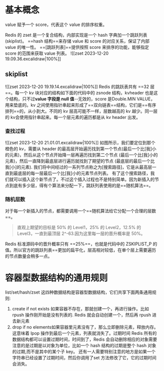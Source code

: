 # 基本概念
value 赋予一个 score，代表这个 value 的排序权重。

Redis 的 zset 是一个复合结构，内部实现是一个 hash 字典加一个跳跃列表 (skiplist)。
 ==hash 结构==来存储 value 和 score 的对应关系，保证了内部value 的唯一性。
 ==[跳跃列表]==提供按照 score 来排序的功能，能够指定 score 的范围来获取 value 列表。
![[zset 2023-12-20 19.09.36.excalidraw|100%]]
## skiplist
![[zset 2023-12-20 19.19.14.excalidraw|100%]]
Redis 的跳跃表共有 ==32 层==。每一个 kv 块对应的结构如下面的代码中的 zsnode 结构，kvheader 也是这个结构，只不过**value 字段是 null 值**--无效的，score 是Double.MIN VALUE，用来垫底的。kv 之间使用指针串起来形成了==双向链表==结构，它们是==有序排列==的，从小到大。不同的 kv 层高可能不一样，层数越高的 kv 越少。同一层的 kv会使用指针串起来。每一个层元素的遍历都是从 kv header 出发。
### 查找过程
![[zset 2023-12-20 21.01.01.excalidraw|100%]]
如图所示，我们要定位到那个橙色的 kv，需要从 header 的最高层开始遍历找到第一个节点(最后一个比[我]小的元素)，然后从这个节点开始降一层再遍历找到第二个节点 (最后一个比[我]小的元素)，然后一直降到最底层进行遍历就找到了期望的节点 (最底层的最后一个比我[小]的元素).
我们将中间经过的一系列节点称之为[搜索路径]，它是从最高层一直到最底层的每一层最后一个比[我]小的元素节点列表。
有了这个搜索路径，我们就可以插入这个新节点了。不过这个插入过程也不是特别简单。因为新插入的节点到底有多少层，得有个算法来分配一下，跳跃列表使用的是==随机算法==。

### 随机层数
对于每一个新插入的节点，都需要调用一个==随机算法给它分配一个合理的层数==。
> 直观上期望的目标是 50% 的 Level1，25% 的 Level2，12.5% 的 Level3，一直到最顶层 2^-63.因为这里每一层的晋升概率是 50%。

Redis 标准源码中的晋升概率只有 ==25%==，也就是代码中的 ZSKIPLIST_P 的值。所以官方的跳跃列表==更加的扁平化，层高相对较低，在单个层上需要遍历的节点数量会稍多一点。

# 容器型数据结构的通用规则
list/set/hash/zset 这四种数据结构是容器型数据结构，它们共享下面两条通用规则:
1. create if not exists
如果容器不存在，那就创建一个，再进行操作。比如 rpush 操作刚开始是没有列表的.
Redis 就会自动创建一个，然后再 rpush 进去新元素
2. drop if no elements如果容器里元素没有了，那么立即删除元素，释放内存。这意味着 lpop 操作到最后一个元素，列表就消失了。过期时间
Redis 所有的数据结构都可以设置过期时间，时间到了，Redis 会自动删除相应的对象需要注意的是过期是以对象为单位，比如一个 hash 结构的过期是整个 hash 对象的过期,而不是其中的某个子 key。
还有一人需要特别注意的地方是如果一个字符串已经设置了过期时间，然后你调用了set 方法修改了它，它的过期时间会消失。